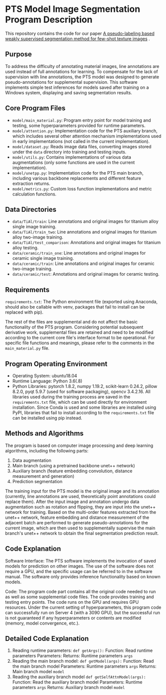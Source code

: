 # PTS Model Image Segmentation Program Description
This repository contains the code for our paper [A pseudo-labeling based weakly supervised segmentation method for few-shot texture images](https://www.sciencedirect.com/science/article/pii/S095741742302612X) .

## Purpose
To address the difficulty of annotating material images, line annotations are used instead of full annotations for learning. To compensate for the lack of supervision with line annotations, the PTS model was designed to generate pseudo-annotations for supplemental supervision. This software implements simple test inferences for models saved after training on a Windows system, displaying and saving segmentation results.

## Core Program Files
- `model/main_material.py`: Program entry point for model training and testing, some hyperparameters provided for runtime parameters.
- `model/attention.py`: Implementation code for the PTS auxiliary branch, which includes several other attention mechanism implementations used in early implementations (not called in the current implementation).
- `model/dataset.py`: Reads image data files, converting images stored under the `data` directory into training and testing inputs.
- `model/utils.py`: Contains implementations of various data augmentations (only some functions are used in the current implementation).
- `model/unetpp.py`: Implementation code for the PTS main branch, including various backbone replacements and different feature extraction returns.
- `model/metrics.py`: Custom loss function implementations and metric calculation functions.

## Data Directories
- `data/TiAl/train`: Line annotations and original images for titanium alloy single image training.
- `data/TiAl/train_two`: Line annotations and original images for titanium alloy two-image training.
- `data/TiAl/test_comparison`: Annotations and original images for titanium alloy testing.
- `data/ceramic/train_one`: Line annotations and original images for ceramic single image training.
- `data/ceramic/train`: Line annotations and original images for ceramic two-image training.
- `data/ceramic/test`: Annotations and original images for ceramic testing.

## Requirements
`requirements.txt`: The Python environment file (exported using Anaconda, should also be callable with venv, packages that fail to install can be replaced with pip).

The rest of the files are supplemental and do not affect the basic functionality of the PTS program. Considering potential subsequent derivative work, supplemental files are retained and need to be modified according to the current core file's interface format to be operational. For specific file functions and meanings, please refer to the comments in the `main_material.py` file.

## Program Operating Environment
- Operating System: ubuntu18.04
- Runtime Language: Python 3.6(.8)
- Python Libraries: pytorch 1.8.2, numpy 1.19.2, scikit-learn 0.24.2, pillow 8.2.0, pyqt 5.9.7 (used for software packaging), opencv 3.4.2.16. All libraries used during the training process are saved in the `requirements.txt` file, which can be used directly for environment installation. Since Conda is used and some libraries are installed using PyPI, libraries that fail to install according to the `requirements.txt` file can be installed using pip instead.

## Methods and Algorithms
The program is based on computer image processing and deep learning algorithms, including the following parts:
1. Data augmentation
2. Main branch (using a pretrained backbone unet++ network)
3. Auxiliary branch (feature embedding convolution, distance measurement and generation)
4. Prediction segmentation

The training input for the PTS model is the original image and its annotation (currently, line annotations are used, theoretically point annotations could replace them). After the input image and annotation undergo data augmentation such as rotation and flipping, they are input into the unet++ network for training. Based on the multi-order features extracted from the unet++ network, feature embedding and distance measurement of the adjacent batch are performed to generate pseudo-annotations for the current image, which are then used to supplementally supervise the main branch's unet++ network to obtain the final segmentation prediction result.

## Code Explanation
Software Interface: The PTS software implements the invocation of saved models for prediction on other images. The use of the software does not require a GPU, and the specific usage can be referred to in the software manual. The software only provides inference functionality based on known models.

Code: The program code part contains all the original code needed to run as well as some supplemental code files. The code provides training and testing entry points. The code runs on the GPU and requires GPU resources. Under the current setting of hyperparameters, this program code can successfully run on Server 4 (with a 3090 GPU), but the successful run is not guaranteed if any hyperparameters or contents are modified (memory, model convergence, etc.).

## Detailed Code Explanation
1. Reading runtime parameters:
   `def getArgs():`
   Function: Read runtime parameters
   Parameters:
   Returns: Runtime parameters `args`
2. Reading the main branch model:
   `def getModel(args):`
   Function: Read the main branch model
   Parameters: Runtime parameters `args`
   Returns: Main branch model `model`
3. Reading the auxiliary branch model
   `def getSelfAttnModel(args):`
   Function: Read the auxiliary branch model
   Parameters: Runtime parameters `args`
   Returns: Auxiliary branch model `model`

